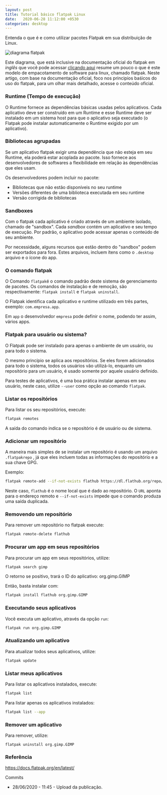 ```yaml
---
layout: post
title: Tutorial básico flatpak Linux
date:   2020-06-28 11:12:00 +0530
categories: desktop
---
```

Entenda o que é e como utilizar pacotes Flatpak em sua distribuição de Linux. 

![diagrama flatpak](https://profjulianoramos.github.io/linux/blog/images/diagram.svg)

Este diagrama, que está inclusive na documentação oficial do flatpak em *inglês* que você pode acessar [clicando aqui](https://docs.flatpak.org/en/latest/basic-concepts.html) resume um pouco o que é este modelo de empacotamento de software para linux, chamado flatpak. Neste artigo, com base na documentação oficial, foco nos principios baśicos do uso do flatpak, para um olhar mais detalhado, acesse o conteúdo oficial.

### Runtime (Tempo de execução)

O Runtime fornece as dependências básicas usadas pelos aplicativos. Cada aplicativo deve ser construído em um Runtime e esse Runtime deve ser instalado em um sistema host para que o aplicativo seja executado (o Flatpak pode instalar automaticamente o Runtime exigido por um aplicativo). 

### Bibliotecas agrupadas
Se um aplicativo flatpak exigir uma dependência que não esteja em seu Runtime, ela poderá estar acoplada ao pacote. Isso fornece aos desenvolvedores de softwares a flexibilidade em relação às dependências que eles usam.

Os desenvolvedores podem incluir no pacote:
- Bibliotecas que não estão disponíveis no seu runtime
- Versões diferentes de uma biblioteca executada em seu runtime
- Versão corrigida de bibliotecas


### Sandboxes
Com o flatpak cada aplicativo é criado através de um ambiente isolado, chamado de "sandbox". Cada *sandbox* contém um aplicativo e seu tempo de execução. Por padrão, o aplicativo pode acessar apenas o conteúdo de seu ambiente.

Por necessidade, alguns recursos que estão dentro do "sandbox" podem ser exportados para fora. Estes arquivos, incluem ítens como o ```.desktop``` arquivo e o ícone do app.


### O comando flatpak
O Comando ```flatpak```é o comando padrão deste sistema de gerenciamento de pacotes. Os comandos de instalação e de remoção, são respectivamente: ```flatpak install``` e ```flatpak uninstall```.


O Flatpak identifica cada aplicativo e runtime utilizado em três partes, exemplo: ```com.empresa.app```. 

Em `app` o desenvolvedor `empresa` pode definir o nome, podendo ter assim, vários apps. 

### Flatpak para usuário ou sistema?

O Flatpak pode ser instalado para apenas o ambiente de um usuário, ou para todo o sistema.

O mesmo princípio se aplica aos repositórios. Se eles forem adicionados para todo o sistema, todos os usuários vão utilizá-lo, enquanto um repositório para um usuário, é usado somente por aquele usuário definido.

Para testes de aplicativos, é uma boa prática instalar apenas em seu usuário, neste caso, utilize ```--user``` como opção ao comando ```flatpak```.

### Listar os repositórios

Para listar os seu repositórios, execute:

```bash
flatpak remotes
```
A saída do comando indica se o repositório é de usuário ou de sistema.

### Adicionar um repositório

A maneira mais simples de se instalar um repositório é usando um arquivo ```.flatpakrepo``` , já que eles incluem todas as informações do repositório e a sua chave GPG.

Exemplo:

```bash
flatpak remote-add --if-not-exists flathub https://dl.flathub.org/repo/flathub.flatpakrepo 
```

Neste caso, ```flathub``` é o nome local que é dado ao repositório. O ```URL``` aponta para o endereço remoto e ```--if-not-exists``` impede que o comando produza uma saída duplicada.

### Removendo um repositório

Para remover um repositório no flatpak execute:

 ```bash
 flatpak remote-delete flathub
 ```

### Procurar um app em seus repositórios

Para procurar um app em seus repositórios, utilize:

```bash
flatpak search gimp
```

O retorno se positivo, trará o ID do aplicativo: org.gimp.GIMP

Então, basta instalar com:

```bash
flatpak install flathub org.gimp.GIMP
```

### Executando seus aplicativos

Você executa um aplicativo, através da opção ```run```:

```bash
flatpak run org.gimp.GIMP
```

### Atualizando um aplicativo

Para atualizar todos seus aplicativos, utilize:

```bash
flatpak update
```

### Listar meus aplicativos

Para listar os aplicativos instalados, execute:

```bash
flatpak list
```
Para listar apenas os aplicativos instalados:

```bash
flatpak list --app
```

### Remover um aplicativo

Para remover, utilize:

```
flatpak uninstall org.gimp.GIMP
```

### Referência
<https://docs.flatpak.org/en/latest/>


Commits
- 28/06/2020 - 11:45 - Upload da publicação.

